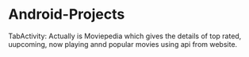 # Android-Projects

TabActivity: Actually is Moviepedia
which gives the details of top rated, uupcoming, now playing annd popular movies using api from website. 
